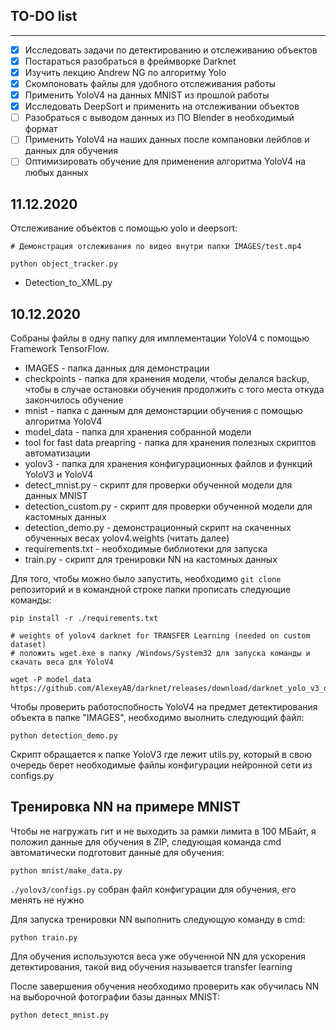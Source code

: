 ## TO-DO list
--------------------
- [X] Исследовать задачи по детектированию и отслеживанию объектов
- [X] Постараться разобраться в фреймворке Darknet
- [X] Изучить лекцию Andrew NG по алгоритму Yolo
- [X] Скомпоновать файлы для удобного отслеживания работы
- [X] Применить YoloV4 на данных MNIST из прошлой работы
- [X] Исследовать DeepSort и применить на отслеживании объектов
- [ ] Разобраться с выводом данных из ПО Blender в необходимый формат
- [ ] Применить YoloV4 на наших данных после компановки лейблов и данных для обучения
- [ ] Оптимизировать обучение для применения алгоритма YoloV4 на любых данных

## 11.12.2020

Отслеживание объектов с помощью yolo и deepsort:

```
# Демонстрация отслеживания по видео внутри папки IMAGES/test.mp4

python object_tracker.py
```

 - Detection_to_XML.py 

## 10.12.2020

Собраны файлы в одну папку для имплементации YoloV4 с помощью Framework TensorFlow.

- IMAGES - папка данных для демонстрации
- checkpoints - папка для хранения модели, чтобы делался backup, чтобы в случае остановки обучения продолжить с того места откуда закончилось обучение
- mnist - папка с данным для демонстарции обучения с помощью алгоритма YoloV4
- model_data - папка для хранения собранной модели 
- tool for fast data preapring - папка для хранения полезных скриптов автоматизации
- yolov3 - папка для хранения конфигурационных файлов и функций YoloV3 и YoloV4
- detect_mnist.py - скрипт для проверки обученной модели для данных MNIST
- detection_custom.py - скрипт для проверки обученной модели для кастомных данных
- detection_demo.py - демонстрационный скрипт на скаченных обученных весах yolov4.weights (читать далее)
- requirements.txt - необходимые библиотеки для запуска
- train.py - скрипт для тренировки NN на кастомных данных

Для того, чтобы можно было запустить, необходимо `git clone` репозиторий и  в командной строке папки прописать следующие команды:
```
pip install -r ./requirements.txt

# weights of yolov4 darknet for TRANSFER Learning (needed on custom dataset)
# положить wget.exe в папку /Windows/System32 для запуска команды и скачать веса для YoloV4

wget -P model_data https://github.com/AlexeyAB/darknet/releases/download/darknet_yolo_v3_optimal/yolov4.weights

```

Чтобы проверить работоспобность YoloV4 на предмет детектирования объекта в папке "IMAGES", необходимо выолнить следующий файл:
```
python detection_demo.py
```

Скрипт обращается к папке YoloV3 где лежит utils.py, который в свою очередь берет необходимые файлы конфигурации нейронной сети из configs.py

## Тренировка NN на примере MNIST

Чтобы не нагружать гит и не выходить за рамки лимита в 100 МБайт, я положил данные для обучения в ZIP, следующая команда cmd автоматически подготовит данные для обучения:
```
python mnist/make_data.py
```
`./yolov3/configs.py` собран файл конфигурации для обучения, его менять не нужно

Для запуска тренировки NN выполнить следующую команду в cmd:
```
python train.py
```

Для обучения используются веса уже обученной NN для ускорения детектирования, такой вид обучения называется transfer learning

После завершения обучения необходимо проверить как обучилась NN на выборочной фотографии базы данных MNIST:
```
python detect_mnist.py
```
